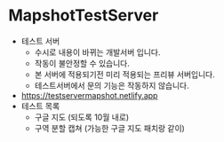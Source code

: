 # MapshotTestServer
- 테스트 서버
    - 수시로 내용이 바뀌는 개발서버 입니다. 
    - 작동이 불안정할 수 있습니다.
    - 본 서버에 적용되기전 미리 적용되는 프리뷰 서버입니다.
    - 테스트서버에서 문의 기능은 작동하지 않습니다.
- https://testservermapshot.netlify.app
- 테스트 목록 
    - 구글 지도 (되도록 10월 내로)
    - 구역 분할 캡쳐 (가능한 구글 지도 패치랑 같이)